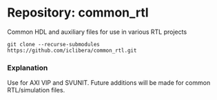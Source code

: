 # Repository: common_rtl
Common HDL and auxiliary files for use in various RTL projects

```
git clone --recurse-submodules https://github.com/iclibera/common_rtl.git
```
### Explanation
Use for AXI VIP and SVUNIT. Future additions will be made for common RTL/simulation files.